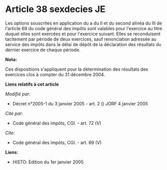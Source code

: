 # Article 38 sexdecies JE

Les options souscrites en application du a du II et du second alinéa du III de l'article 69 du code général des impôts sont
valables pour l'exercice au titre duquel elles sont exercées et pour l'exercice suivant. Elles se reconduisent tacitement par
période de deux exercices, sauf renonciation adressée au service des impôts dans le délai de dépôt de la déclaration des
résultats du dernier exercice de chaque période.

**Nota:**

Ces dispositions s'appliquent pour la détermination des résultats des exercices clos à compter du 31 décembre 2004.

**Liens relatifs à cet article**

_Modifié par_:

  - Décret n°2005-1 du 3 janvier 2005 - art. 2 () JORF 4 janvier 2005

_Cité par_:

  - Code général des impôts, CGI. - art. 72 (V)

_Cite_:

  - Code général des impôts, CGI. - art. 69 (V)

**Liens**:

  - HISTO: Edition du 1er janvier 2005
